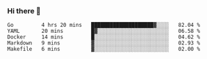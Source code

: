 ### Hi there 👋

<!--
**yeya24/yeya24** is a ✨ _special_ ✨ repository because its `README.md` (this file) appears on your GitHub profile.

Here are some ideas to get you started:

- 🔭 I’m currently working on ...
- 🌱 I’m currently learning ...
- 👯 I’m looking to collaborate on ...
- 🤔 I’m looking for help with ...
- 💬 Ask me about ...
- 📫 How to reach me: ...
- 😄 Pronouns: ...
- ⚡ Fun fact: ...
-->

<!--START_SECTION:waka-->
```text
Go         4 hrs 20 mins   ████████████████████▓░░░░   82.04 % 
YAML       20 mins         █▓░░░░░░░░░░░░░░░░░░░░░░░   06.58 % 
Docker     14 mins         █░░░░░░░░░░░░░░░░░░░░░░░░   04.62 % 
Markdown   9 mins          ▓░░░░░░░░░░░░░░░░░░░░░░░░   02.93 % 
Makefile   6 mins          ▓░░░░░░░░░░░░░░░░░░░░░░░░   02.00 % 
```
<!--END_SECTION:waka-->
